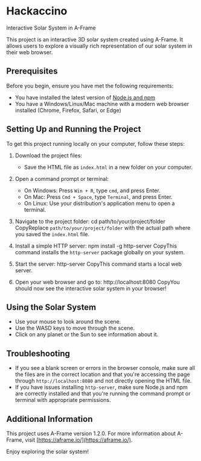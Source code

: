 # Hackaccino
Interactive Solar System in A-Frame

This project is an interactive 3D solar system created using A-Frame. It allows users to explore a visually rich representation of our solar system in their web browser.

## Prerequisites

Before you begin, ensure you have met the following requirements:
* You have installed the latest version of [Node.js and npm](https://nodejs.org/en/download/)
* You have a Windows/Linux/Mac machine with a modern web browser installed (Chrome, Firefox, Safari, or Edge)

## Setting Up and Running the Project

To get this project running locally on your computer, follow these steps:

1. Download the project files:
   - Save the HTML file as `index.html` in a new folder on your computer.

2. Open a command prompt or terminal:
   - On Windows: Press `Win + R`, type `cmd`, and press Enter.
   - On Mac: Press `Cmd + Space`, type `Terminal`, and press Enter.
   - On Linux: Use your distribution's application menu to open a terminal.

3. Navigate to the project folder:
cd path/to/your/project/folder
CopyReplace `path/to/your/project/folder` with the actual path where you saved the `index.html` file.

4. Install a simple HTTP server:
npm install -g http-server
CopyThis command installs the `http-server` package globally on your system.

5. Start the server:
http-server
CopyThis command starts a local web server.

6. Open your web browser and go to:
http://localhost:8080
CopyYou should now see the interactive solar system in your browser!

## Using the Solar System

- Use your mouse to look around the scene.
- Use the WASD keys to move through the scene.
- Click on any planet or the Sun to see information about it.

## Troubleshooting

- If you see a blank screen or errors in the browser console, make sure all the files are in the correct location and that you're accessing the page through `http://localhost:8080` and not directly opening the HTML file.
- If you have issues installing `http-server`, make sure Node.js and npm are correctly installed and that you're running the command prompt or terminal with appropriate permissions.

## Additional Information

This project uses A-Frame version 1.2.0. For more information about A-Frame, visit [https://aframe.io/](https://aframe.io/).

Enjoy exploring the solar system!
